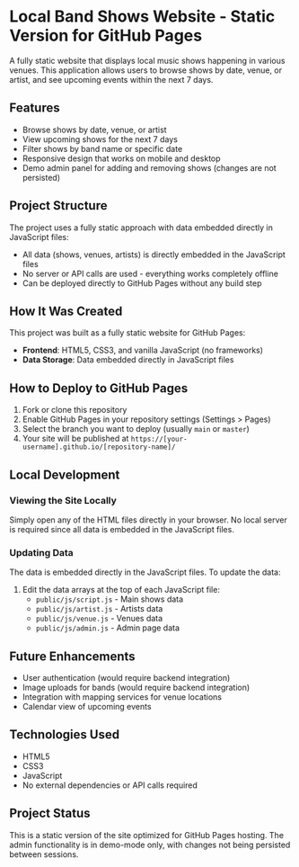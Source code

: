 # Local Band Shows Website - Static Version for GitHub Pages

A fully static website that displays local music shows happening in various venues. This application allows users to browse shows by date, venue, or artist, and see upcoming events within the next 7 days.

## Features

- Browse shows by date, venue, or artist
- View upcoming shows for the next 7 days
- Filter shows by band name or specific date
- Responsive design that works on mobile and desktop
- Demo admin panel for adding and removing shows (changes are not persisted)

## Project Structure

The project uses a fully static approach with data embedded directly in JavaScript files:

- All data (shows, venues, artists) is directly embedded in the JavaScript files
- No server or API calls are used - everything works completely offline
- Can be deployed directly to GitHub Pages without any build step

## How It Was Created

This project was built as a fully static website for GitHub Pages:

- **Frontend**: HTML5, CSS3, and vanilla JavaScript (no frameworks)
- **Data Storage**: Data embedded directly in JavaScript files

## How to Deploy to GitHub Pages

1. Fork or clone this repository
2. Enable GitHub Pages in your repository settings (Settings > Pages)
3. Select the branch you want to deploy (usually `main` or `master`)
4. Your site will be published at `https://[your-username].github.io/[repository-name]/`

## Local Development

### Viewing the Site Locally

Simply open any of the HTML files directly in your browser. No local server is required since all data is embedded in the JavaScript files.

### Updating Data

The data is embedded directly in the JavaScript files. To update the data:

1. Edit the data arrays at the top of each JavaScript file:
   - `public/js/script.js` - Main shows data
   - `public/js/artist.js` - Artists data
   - `public/js/venue.js` - Venues data
   - `public/js/admin.js` - Admin page data

## Future Enhancements

- User authentication (would require backend integration)
- Image uploads for bands (would require backend integration)
- Integration with mapping services for venue locations
- Calendar view of upcoming events

## Technologies Used

- HTML5
- CSS3
- JavaScript
- No external dependencies or API calls required

## Project Status

This is a static version of the site optimized for GitHub Pages hosting. The admin functionality is in demo-mode only, with changes not being persisted between sessions.